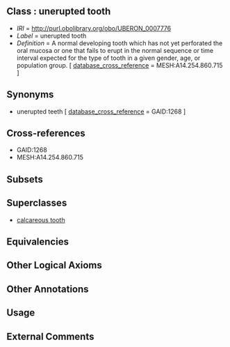 
## Class : unerupted tooth

 * *IRI* = http://purl.obolibrary.org/obo/UBERON_0007776
 * *Label* = unerupted tooth
 * *Definition* = A normal developing tooth which has not yet perforated the oral mucosa or one that fails to erupt in the normal sequence or time interval expected for the type of tooth in a given gender, age, or population group. [ [database_cross_reference](../../ef/oboInOwl#hasDbXref.md) = MESH:A14.254.860.715 ]

## Synonyms

 * unerupted teeth [ [database_cross_reference](../../ef/oboInOwl#hasDbXref.md) = GAID:1268 ]

## Cross-references

 * GAID:1268
 * MESH:A14.254.860.715

## Subsets


## Superclasses

 * [calcareous tooth](../../UBERON/91/UBERON_0001091.md)

## Equivalencies


## Other Logical Axioms


## Other Annotations


## Usage


## External Comments


